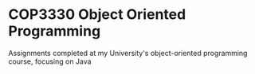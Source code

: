 # COP3330 Object Oriented Programming
Assignments completed at my University's object-oriented programming course, focusing on Java
